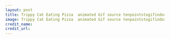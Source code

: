 ```yaml
---
layout: post
title: Trippy Cat Eating Pizza  animated Gif source tenpointstogifindor on tumblr Resized
image: Trippy Cat Eating Pizza  animated Gif source tenpointstogifindor on tumblr Resized.gif
credit_name: 
credit_url:
---
```


